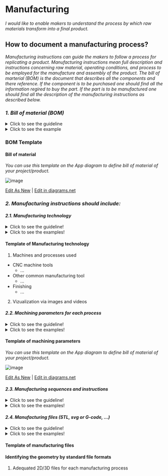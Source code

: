 # **Manufacturing**

*I would like to enable makers to understand the process by which raw materials transform into a final product.*

## **How to document a manufacturing process?**


*Manufacturing instructions can guide the makers to follow a process for replicating a product. Manufacturing instructions mean full description and instructions concerning raw material, operating conditions, and process to be employed for the manufacture and assembly of the product.
The bill of marterial (BOM) is the document that describes all the components and there reference. If the component is to be purchased one should find all the information regired to buy the part. If the part is to be manufactured one should find all the description of the manufacturing instructions as described below.*

### *1. Bill of material (BOM)*
<details>
  <summary>Click to see the guideline</summary>
 
 - **Definition:** *A bill of materials (BOM) is a comprehensive list of parts, items, and other materials required to create a product, as well as instructions required for gathering and using the required materials.*

```
What should includes the bill of material (not limited to...)?

   1. Part number
   2. Item name
   3. Description
   4. Quantity
   5. Unit of measure
   6. Manufacturer name
   7. Seller name
   8. Procurement type
   9. Cost
   10. BOM notes
   11. ...
   ```
</details>

<details>
  <summary>Click to see the example</summary>
 
 #### *Example: [JPL Open Source Rover](https://github.com/nasa-jpl/open-source-rover/tree/master/bill_of_materials)*
  
![image](https://user-images.githubusercontent.com/59058909/124725125-e8025280-df0c-11eb-9be0-67c3670dca17.png)

*BOM of JPL open-source Rover*

</details>

### BOM Template

 #### Bill of material
 
 *You can use this template on the App diagram to define bill of material of your project/product.*
 
 ![image](https://user-images.githubusercontent.com/59058909/124730192-69f47a80-df11-11eb-84ee-73d1ebbc0061.png)

 <a href="https://app.diagrams.net/#Hamerezoji1362%2Fdrawio-github%2Fmaster%2FBOM%20template.drawio" target="_blank">Edit As New</a> | <a href="https://app.diagrams.net/#Hamerezoji1362%2Fdrawio-github%2Fmaster%2FBOM%20template.png">Edit in diagrams.net</a>
 
 ### *2. Manufacturing instructions should include:*
 
 #### *2.1. Manufacturing technology*
  <details>
  <summary>Click to see the guideline!</summary>
 
  - **Definition:** *It means all the machinery, equipment and processes that are used to manufacture products.*

 ```
 What should include the documentation of manufacturing technology?
 
 Machines and processes used 

   1. CNC machine tools for handling or machining metal or other rigid materials
     - Milling machines
     - Cutting, Drilling machines
    
   2. Other common manufacturing tools
     - 3D printing (FDM, SLS...) (https://en.wikipedia.org/wiki/3D_printing)
     - Burning machining technology 
       - Laser cutting
       - Plasma cutting
     - Wire cutting (EDM)
 
   3. Finishing and its tool kit: to achieve the right properties such as surface quality, geometrical accuracy and mechanical properties, the finishing is essential. 
     - Sanding after 3D printing
     - Cold welding
     - Gap filling
     - Blasting
     - Polishing
     - Priming and painting
     - Heat treatments
     - Etc.
  
 How to visualize the manufacturing technology? 
  1. Images 
  2. Videos  
 ```
 </details>
 
  <details>
  <summary>Click to see the examples!</summary>
 
   #### *Example 1:* [JPL Open Source Rover](https://github.com/nasa-jpl/open-source-rover/tree/master/mechanical/body_assembly#3-machiningfabrication)
   
   #### *Example 2:* [SatNOGS Rotator v3](https://wiki.satnogs.org/SatNOGS_Rotator_v3#Build_Sequence) 
  </details>
 
   #### Template of Manufacturing technology
   
  1. Machines and processes used
   * CNC machine tools
     * ...
   * Other common manufacturing tool
     * ...
   * Finishing
     * ...
  2. Vizualization via images and videos
 
 
   #### *2.2. Machining parameters for each process*
   
<details>
  <summary>Click to see the guideline!</summary>
 
  - **Definition:** *Machining parameters are all those parameters that are inherent to any machining operation and should have a suitable finite value to smooth and efficient removal of materials. It is necessary to mention them in the documentation to allow an easy replication.*
  
   ```
 What should include the documentation of machining parameters?

     - Cutting speed
     - Feed rate 
     - Cutting force
     - Depth of cut
     - Etc.
   ```    
   </details>
 
 
<details>
  <summary>Click to see the examples!</summary>
 
#### *Example of 3D printer parameters* 

 * Extruder setting 
     * Extrusion multiplier
     * Retraction distance 
     * Retraction speed 
     * Coasting
 * Layer setting
     * First layer height
     * First layer speed
 * Infill setting
     * Internal/Eternal fill pattern
</details>
 
  #### Template of machining parameters
  
  *You can use this template on the App diagram to define bill of material of your project/product.*
 
![image](https://user-images.githubusercontent.com/59058909/124744988-97482500-df1f-11eb-8a3a-0474185083b3.png)

 <a href="https://app.diagrams.net/#Hamerezoji1362%2Fdrawio-github%2Fmaster%2FMachining%20parameters.drawio">Edit As New</a> | <a href="https://app.diagrams.net/#Hamerezoji1362%2Fdrawio-github%2Fmaster%2Fmachnining%20paramters.png">Edit in diagrams.net</a>

 #### *2.3. Manufacturing sequences and instructions*
 <details>
  <summary>Click to see the guideline!</summary>
 
  - **Definition:** *manufacturing sequences consist ....*

```
What does include the documentation of manufacturing sequences and instructions?
 
  1. 
  2. 
  3. 
  4. 
  ``` 
</details>

 <details>
  <summary>Click to see the examples!</summary>
 
   #### *Example 1:* [JPL Open Source Rover](https://github.com/nasa-jpl/open-source-rover/tree/master/mechanical/body_assembly#3-machiningfabrication)
   
   #### *Example 2:* [SatNOGS Rotator v3](https://wiki.satnogs.org/SatNOGS_Rotator_v3#Build_Sequence) 
  </details>
 
 #### *2.4. Manufacturing files (STL, svg or G-code, ...)*
<details>
  <summary>Click to see the guideline!</summary>
 
  - **Definition:** *Standard file formats support some of the manufacturing processes and the surface geometry of a design without the possibility of modification.*

```
What does include the documentation of standard file formats for the manufacturing process?
 
  1. CAD files in an interchange format such as STL that is suitable for 3D priniting 
  2. Nominal geometry and its allowable variation by using symbolic language on 2D drawings like SVG, JPEG and PDF format that is suitable for laser cutting
  3. Manufacturing export formats such as G-code, STEP-NC is suitable for CNC machining
  4. Circuit board design formats such as Gerber RS-274X, excellon that is suitable for vector photoplotters 2D mechanical NC machines
  ``` 
</details>

<details>
  <summary>Click to see the examples!</summary>
 
#### *Example 1:* [Automated Tea Infuser, Standard file (STL format)](https://wikifactory.com/+fablabbratislava/automated-tea-infuser/contributions/3f2c490)

#### *Example 2:* [SatNOGS Rotator v3](https://wiki.satnogs.org/SatNOGS_Rotator_v3#Specifications), [2D drawing file](https://wiki.satnogs.org/File:C1001.png)
</details>

 #### Template of manufacturing files
     
 #### Identifying the geometry by standard file formats
  1. Adequated 2D/3D files for each manufacturing process
 

 
